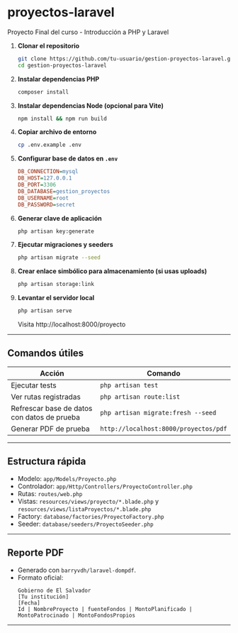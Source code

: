 # proyectos-laravel
Proyecto Final del curso - Introducción a PHP y Laravel

1. **Clonar el repositorio**
   ```bash
   git clone https://github.com/tu-usuario/gestion-proyectos-laravel.git
   cd gestion-proyectos-laravel

2. **Instalar dependencias PHP**
   ```bash
   composer install
   ```

3. **Instalar dependencias Node (opcional para Vite)**
   ```bash
   npm install && npm run build
   ```

4. **Copiar archivo de entorno**
   ```bash
   cp .env.example .env
   ```

5. **Configurar base de datos en `.env`**
   ```ini
   DB_CONNECTION=mysql
   DB_HOST=127.0.0.1
   DB_PORT=3306
   DB_DATABASE=gestion_proyectos
   DB_USERNAME=root
   DB_PASSWORD=secret
   ```

6. **Generar clave de aplicación**
   ```bash
   php artisan key:generate
   ```

7. **Ejecutar migraciones y seeders**
   ```bash
   php artisan migrate --seed
   ```

8. **Crear enlace simbólico para almacenamiento (si usas uploads)**
   ```bash
   php artisan storage:link
   ```

9. **Levantar el servidor local**
   ```bash
   php artisan serve
   ```
   Visita http://localhost:8000/proyecto

---

## Comandos útiles

| Acción                                       | Comando                          |
|----------------------------------------------|----------------------------------|
| Ejecutar tests                               | `php artisan test`               |
| Ver rutas registradas                        | `php artisan route:list`         |
| Refrescar base de datos con datos de prueba  | `php artisan migrate:fresh --seed` |
| Generar PDF de prueba                        | `http://localhost:8000/proyectos/pdf` |

---

## Estructura rápida

- Modelo: `app/Models/Proyecto.php`  
- Controlador: `app/Http/Controllers/ProyectoController.php`  
- Rutas: `routes/web.php`  
- Vistas: `resources/views/proyecto/*.blade.php` y `resources/views/listaProyectos/*.blade.php` 
- Factory: `database/factories/ProyectoFactory.php`  
- Seeder: `database/seeders/ProyectoSeeder.php`  

---

## Reporte PDF

- Generado con `barryvdh/laravel-dompdf`.  
- Formato oficial:  
  ```
  Gobierno de El Salvador  
  [Tu institución]  
  [Fecha]  
  Id | NombreProyecto | fuenteFondos | MontoPlanificado | MontoPatrocinado | MontoFondosPropios
  ```

---

